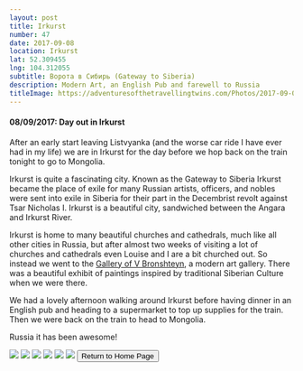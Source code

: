 ```yaml
---
layout: post
title: Irkurst
number: 47
date: 2017-09-08
location: Irkurst
lat: 52.309455
lng: 104.312055
subtitle: Ворота в Сибирь (Gateway to Siberia)
description: Modern Art, an English Pub and farewell to Russia
titleImage: https://adventuresofthetravellingtwins.com/Photos/2017-09-08-Ikurst/cover-min.JPG
---
```


<h4>08/09/2017: Day out in Irkurst</h4>

After an early start leaving Listvyanka (and the worse car ride I have ever had in my life) we are in Irkurst for the day before we hop back on the train tonight to go to Mongolia. 

Irkurst is quite a fascinating city. Known as the Gateway to Siberia Irkurst became the place of exile for many Russian artists, officers, and nobles were sent into exile in Siberia for their part in the Decembrist revolt against Tsar Nicholas I. Irkurst is a beautiful city, sandwiched between the Angara and Irkurst River. 

Irkurst is home to many beautiful churches and cathedrals, much like all other cities in Russia, but after almost two weeks of visiting a lot of churches and cathedrals even Louise and I are a bit churched out. So instead we went to the <a target="_blank" href="https://www.inspirock.com/russia/irkutsk/gallery-of-v-bronshteyn-a1321070551">Gallery of V Bronshteyn</a>, a modern art gallery. There was a beautiful exhibit of paintings inspired by traditional Siberian Culture when we were there. 

We had a lovely afternoon walking around Irkurst before having dinner in an English pub and heading to a supermarket to top up supplies for the train. Then we were back on the train to head to Mongolia. 

Russia it has been awesome!

<img src="https://adventuresofthetravellingtwins.com/Photos/2017-09-08-Ikurst/day11-min.JPG" class="image1">
<img src="https://adventuresofthetravellingtwins.com/Photos/2017-09-08-Ikurst/day12-min.JPG" class="image1">
<img src="https://adventuresofthetravellingtwins.com/Photos/2017-09-08-Ikurst/day13-min.JPG" class="image1">
<img src="https://adventuresofthetravellingtwins.com/Photos/2017-09-08-Ikurst/day14-min.JPG" class="image1">
<img src="https://adventuresofthetravellingtwins.com/Photos/2017-09-08-Ikurst/day15-min.JPG" class="image1">
<img src="https://adventuresofthetravellingtwins.com/Photos/2017-09-08-Ikurst/day16-min.JPG" class="image1">

<input type="button" value="Return to Home Page" onclick="self.close()">
